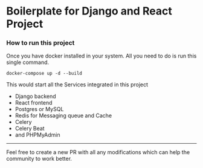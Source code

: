 # Boilerplate for Django and React Project

### How to run this project
Once you have docker installed in your system. All you need to do is run this single command. 

`docker-compose up -d --build` 

This would start all the Services integrated in this project

- Django backend
- React frontend
- Postgres or MySQL
- Redis for Messaging queue and Cache
- Celery
- Celery Beat 
- and PHPMyAdmin 

---
Feel free to create a new PR with all any modifications which can help the community to work better.